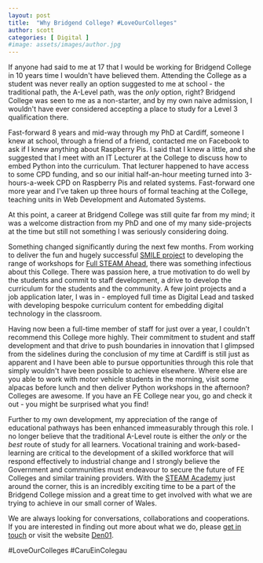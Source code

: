 ```yaml
---
layout: post
title:  "Why Bridgend College? #LoveOurColleges"
author: scott
categories: [ Digital ]
#image: assets/images/author.jpg
---
```


If anyone had said to me at 17 that I would be working for Bridgend College in 10 years time I wouldn't have believed them. Attending the College as a student was never really an option suggested to me at school - the traditional path, the A-Level path, was the *only* option, right? Bridgend College was seen to me as a non-starter, and by my own naive admission, I wouldn't have ever considered accepting a place to study for a Level 3 qualification there.

Fast-forward 8 years and mid-way through my PhD at Cardiff, someone I knew at school, through a friend of a friend, contacted me on Facebook to ask if I knew anything about Raspberry Pis. I said that I knew a little, and she suggested that I meet with an IT Lecturer at the College to discuss how to embed Python into the curriculum. That lecturer happened to have access to some CPD funding, and so our initial half-an-hour meeting turned into 3-hours-a-week CPD on Raspberry Pis and related systems. Fast-forward one more year and I've taken up three hours of formal teaching at the College, teaching units in Web Development and Automated Systems.

At this point, a career at Bridgend College was still quite far from my mind; it was a welcome distraction from my PhD and one of my many side-projects at the time but still not something I was seriously considering doing.

Something changed significantly during the next few months. From working to deliver the fun and hugely successful [SMILE project](https://www.cardiff.ac.uk/news/view/1164030-high-tech-fun-for-500-pupils) to developing the range of workshops for [Full STEAM Ahead](https://www.cardiff.ac.uk/news/view/1220809-nurturing-a-love-of-science), there was something infectious about this College. There was passion here, a true motivation to do well by the students and commit to staff development, a drive to develop the curriculum for the students and the community. A few joint projects and a job application later, I was in - employed full time as Digital Lead and tasked with developing bespoke curriculum content for embedding digital technology in the classroom.

Having now been a full-time member of staff for just over a year, I couldn't recommend this College more highly. Their commitment to student and staff development and that drive to push boundaries in innovation that I glimpsed from the sidelines during the conclusion of my time at Cardiff is still just as apparent and I have been able to pursue opportunities through this role that simply wouldn't have been possible to achieve elsewhere. Where else are you able to work with motor vehicle students in the morning, visit some alpacas before lunch and then deliver Python workshops in the afternoon? Colleges are awesome. If you have an FE College near you, go and check it out - you might be surprised what you find!

Further to my own development, my appreciation of the range of educational pathways has been enhanced immeasurably through this role. I no longer believe that the traditional A-Level route is either the *only* or the *best* route of study for all learners. Vocational training and work-based-learning are critical to the development of a skilled workforce that will respond effectively to industrial change and I strongly believe the Government and communities must endeavour to secure the future of FE Colleges and similar training providers. With the [STEAM Academy](http://steam-academy.co.uk/) just around the corner, this is an incredibly exciting time to be a part of the Bridgend College mission and a great time to get involved with what we are trying to achieve in our small corner of Wales.

We are always looking for conversations, collaborations and cooperations. If you are interested in finding out more about what we do, please [get in touch](/contact) or visit the website <a href="http://den01.co.uk" target="blank">Den01</a>.

#LoveOurColleges #CaruEinColegau
